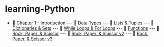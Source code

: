# learning-Python


- 🔗 [Chapter 1 - Introduction](https://github.com/ArchieFan/learning-Python/blob/main/Chapter%201/hello.py)
--- 🔗 [Data Types](https://github.com/ArchieFan/learning-Python/blob/main/Chapter%201/datatype.py)
--- 🔗 [Lists & Tuples](https://github.com/ArchieFan/learning-Python/blob/main/Chapter%201/List.py)
--- 🔗 [Dictionaries & Sets](https://github.com/ArchieFan/learning-Python/blob/main/Chapter%201/dictionary.py)
--- 🔗 [While Loops & For Loops](https://github.com/ArchieFan/learning-Python/blob/main/Chapter%201/loop.py)
--- 🔗 [Functions](https://github.com/ArchieFan/learning-Python/blob/main/Chapter%201/function.py)
--- 🔗 [Rock, Paper, & Scissor](https://github.com/ArchieFan/learning-Python/blob/main/Chapter%201/rock_paper_scissors.py)
--- 🔗 [Rock, Paper, & Scissor v2](https://github.com/ArchieFan/learning-Python/blob/main/Chapter%201/rock_paper_scissors_2.py)
--- 🔗 [Rock, Paper, & Scissor v3](https://github.com/ArchieFan/learning-Python/blob/main/Chapter%201/rock_paper_scissors_3.py)
